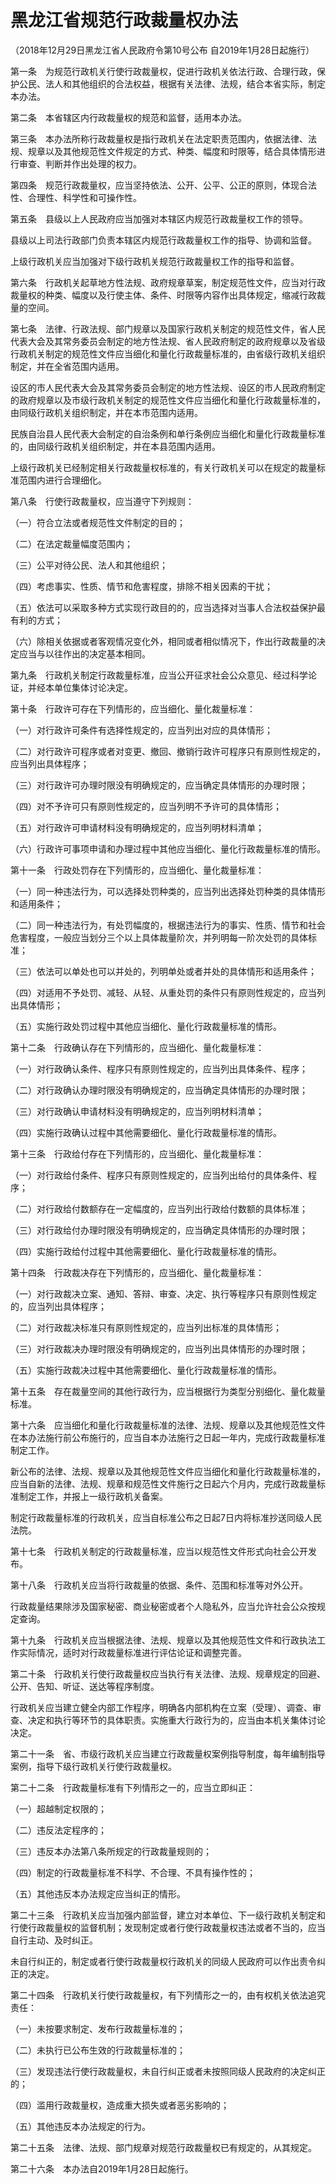 # 黑龙江省规范行政裁量权办法

（2018年12月29日黑龙江省人民政府令第10号公布 自2019年1月28日起施行）



第一条　为规范行政机关行使行政裁量权，促进行政机关依法行政、合理行政，保护公民、法人和其他组织的合法权益，根据有关法律、法规，结合本省实际，制定本办法。

第二条　本省辖区内行政裁量权的规范和监督，适用本办法。

第三条　本办法所称行政裁量权是指行政机关在法定职责范围内，依据法律、法规、规章以及其他规范性文件规定的方式、种类、幅度和时限等，结合具体情形进行审查、判断并作出处理的权力。

第四条　规范行政裁量权，应当坚持依法、公开、公平、公正的原则，体现合法性、合理性、科学性和可操作性。

第五条　县级以上人民政府应当加强对本辖区内规范行政裁量权工作的领导。

县级以上司法行政部门负责本辖区内规范行政裁量权工作的指导、协调和监督。

上级行政机关应当加强对下级行政机关规范行政裁量权工作的指导和监督。

第六条　行政机关起草地方性法规、政府规章草案，制定规范性文件，应当对行政裁量权的种类、幅度以及行使主体、条件、时限等内容作出具体规定，缩减行政裁量的空间。

第七条　法律、行政法规、部门规章以及国家行政机关制定的规范性文件，省人民代表大会及其常务委员会制定的地方性法规、省人民政府制定的政府规章以及省级行政机关制定的规范性文件应当细化和量化行政裁量标准的，由省级行政机关组织制定，并在全省范围内适用。

设区的市人民代表大会及其常务委员会制定的地方性法规、设区的市人民政府制定的政府规章以及市级行政机关制定的规范性文件应当细化和量化行政裁量标准的，由同级行政机关组织制定，并在本市范围内适用。

民族自治县人民代表大会制定的自治条例和单行条例应当细化和量化行政裁量标准的，由同级行政机关组织制定，并在本县范围内适用。

上级行政机关已经制定相关行政裁量权标准的，有关行政机关可以在规定的裁量标准范围内进行合理细化。

第八条　行使行政裁量权，应当遵守下列规则：

（一）符合立法或者规范性文件制定的目的；

（二）在法定裁量幅度范围内；

（三）公平对待公民、法人和其他组织；

（四）考虑事实、性质、情节和危害程度，排除不相关因素的干扰；

（五）依法可以采取多种方式实现行政目的的，应当选择对当事人合法权益保护最有利的方式；

（六）除相关依据或者客观情况变化外，相同或者相似情况下，作出行政裁量的决定应当与以往作出的决定基本相同。

第九条　行政机关制定行政裁量标准，应当公开征求社会公众意见、经过科学论证，并经本单位集体讨论决定。

第十条　行政许可存在下列情形的，应当细化、量化裁量标准：

（一）对行政许可条件有选择性规定的，应当列出对应的具体情形；

（二）对行政许可程序或者对变更、撤回、撤销行政许可程序只有原则性规定的，应当列出具体程序；

（三）对行政许可办理时限没有明确规定的，应当确定具体情形的办理时限；

（四）对不予许可只有原则性规定的，应当列明不予许可的具体情形；

（五）对行政许可申请材料没有明确规定的，应当列明材料清单；

（六）行政许可事项申请和办理过程中其他应当细化、量化行政裁量标准的情形。

第十一条　行政处罚存在下列情形的，应当细化、量化裁量标准：

（一）同一种违法行为，可以选择处罚种类的，应当列出选择处罚种类的具体情形和适用条件；

（二）同一种违法行为，有处罚幅度的，根据违法行为的事实、性质、情节和社会危害程度，一般应当划分三个以上具体裁量阶次，并列明每一阶次处罚的具体标准；

（三）依法可以单处也可以并处的，列明单处或者并处的具体情形和适用条件；

（四）对适用不予处罚、减轻、从轻、从重处罚的条件只有原则性规定的，应当列出具体情形；

（五）实施行政处罚过程中其他应当细化、量化行政裁量标准的情形。

第十二条　行政确认存在下列情形的，应当细化、量化裁量标准：

（一）对行政确认条件、程序只有原则性规定的，应当列出具体条件、程序；

（二）对行政确认办理时限没有明确规定的，应当确定具体情形的办理时限；

（三）对行政确认申请材料没有明确规定的，应当列明材料清单；

（四）实施行政确认过程中其他需要细化、量化行政裁量标准的情形。

第十三条　行政给付存在下列情形的，应当细化、量化裁量标准：

（一）对行政给付条件、程序只有原则性规定的，应当列出给付的具体条件、程序；

（二）对行政给付数额存在一定幅度的，应当列出行政给付数额的具体标准；

（三）对行政给付办理时限没有明确规定的，应当确定具体情形的办理时限；

（四）实施行政给付过程中其他需要细化、量化行政裁量标准的情形。

第十四条　行政裁决存在下列情形的，应当细化、量化裁量标准：

（一）对行政裁决立案、通知、答辩、审查、决定、执行等程序只有原则性规定的，应当列出具体程序；

（二）对行政裁决标准只有原则性规定的，应当列出标准的具体情形；

（三）对行政裁决办理时限没有明确规定的，应当列出具体情形的办理时限；

（五）实施行政裁决过程中其他需要细化、量化行政裁量标准的情形。

第十五条　存在裁量空间的其他行政行为，应当根据行为类型分别细化、量化裁量标准。

第十六条　应当细化和量化行政裁量标准的法律、法规、规章以及其他规范性文件在本办法施行前公布施行的，应当自本办法施行之日起一年内，完成行政裁量标准制定工作。

新公布的法律、法规、规章以及其他规范性文件应当细化和量化行政裁量标准的，应当自新的法律、法规、规章和规范性文件施行之日起六个月内，完成行政裁量标准制定工作，并报上一级行政机关备案。

制定行政裁量标准的行政机关，应当自标准公布之日起7日内将标准抄送同级人民法院。

第十七条　行政机关制定的行政裁量标准，应当以规范性文件形式向社会公开发布。

第十八条　行政机关应当将行政裁量的依据、条件、范围和标准等对外公开。

行政裁量结果除涉及国家秘密、商业秘密或者个人隐私外，应当允许社会公众按规定查询。

第十九条　行政机关应当根据法律、法规、规章以及其他规范性文件和行政执法工作实际情况，适时对行政裁量标准进行评估论证和调整完善。

第二十条　行政机关行使行政裁量权应当执行有关法律、法规、规章规定的回避、公开、告知、听证、送达等程序制度。

行政机关应当建立健全内部工作程序，明确各内部机构在立案（受理）、调查、审查、决定和执行等环节的具体职责。实施重大行政行为的，应当由本机关集体讨论决定。

第二十一条　省、市级行政机关应当建立行政裁量权案例指导制度，每年编制指导案例，指导下级行政机关行使行政裁量权。

第二十二条　行政裁量标准有下列情形之一的，应当立即纠正：

（一）超越制定权限的；

（二）违反法定程序的；

（三）违反本办法第八条所规定的行政裁量规则的；

（四）制定的行政裁量标准不科学、不合理、不具有操作性的；

（五）其他违反本办法规定应当纠正的情形。

第二十三条　行政机关应当加强内部监督，建立对本单位、下一级行政机关制定和行使行政裁量权的监督机制；发现制定或者行使行政裁量权违法或者不当的，应当自行主动、及时纠正。

未自行纠正的，制定或者行使行政裁量权行政机关的同级人民政府可以作出责令纠正的决定。

第二十四条　行政机关行使行政裁量权，有下列情形之一的，由有权机关依法追究责任：

（一）未按要求制定、发布行政裁量标准的；

（二）未执行已公布生效的行政裁量标准的；

（三）发现违法行使行政裁量权，未自行纠正或者未按照同级人民政府的决定纠正的；

（四）滥用行政裁量权，造成重大损失或者恶劣影响的；

（五）其他违反本办法规定的行为。

第二十五条　法律、法规、部门规章对规范行政裁量权已有规定的，从其规定。

第二十六条　本办法自2019年1月28日起施行。